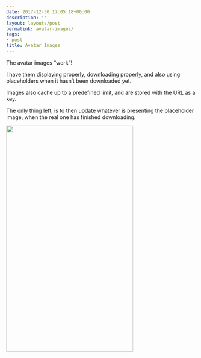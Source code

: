 ```yaml
---
date: 2017-12-30 17:05:18+00:00
description: ''
layout: layouts/post
permalink: avatar-images/
tags:
- post
title: Avatar Images
---
```


<p>The avatar images &#8220;work”!</p>
<p>I have them displaying properly, downloading properly, and also using placeholders when it hasn&#8217;t been downloaded yet.</p>
<p>Images also cache up to a predefined limit, and are stored with the URL as a key.</p>
<p>The only thing left, is to then update whatever is presenting the placeholder image, when the real one has finished downloading.</p>
<p><img loading="lazy" src="https://chrishannah.me/wp-content/uploads/2017/12/0265f94834-1.jpg" width="337" height="600" /></p>